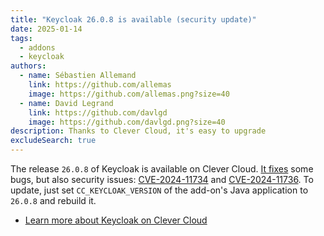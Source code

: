 ```yaml
---
title: "Keycloak 26.0.8 is available (security update)"
date: 2025-01-14
tags:
  - addons
  - keycloak
authors:
  - name: Sébastien Allemand
    link: https://github.com/allemas
    image: https://github.com/allemas.png?size=40
  - name: David Legrand
    link: https://github.com/davlgd
    image: https://github.com/davlgd.png?size=40
description: Thanks to Clever Cloud, it's easy to upgrade
excludeSearch: true
---
```


The release `26.0.8` of Keycloak is available on Clever Cloud. [It fixes](https://github.com/keycloak/keycloak/releases/26.0.8) some bugs, but also security issues: [CVE-2024-11734](https://nvd.nist.gov/vuln/detail/CVE-2024-11734) and [CVE-2024-11736](https://nvd.nist.gov/vuln/detail/CVE-2024-11736). To update, just set `CC_KEYCLOAK_VERSION` of the add-on's Java application to `26.0.8` and rebuild it.

- [Learn more about Keycloak on Clever Cloud](/developers/doc/addons/keycloak)
